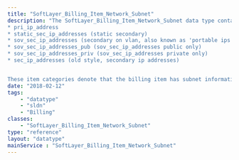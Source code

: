 ```yaml
---
title: "SoftLayer_Billing_Item_Network_Subnet"
description: "The SoftLayer_Billing_Item_Network_Subnet data type contains general information relating to a single SoftLayer billing item whose item category code is one of the following: 
* pri_ip_address
* static_sec_ip_addresses (static secondary)
* sov_sec_ip_addresses (secondary on vlan, also known as 'portable ips')
* sov_sec_ip_addresses_pub (sov_sec_ip_addresses public only)
* sov_sec_ip_addresses_priv (sov_sec_ip_addresses private only)
* sec_ip_addresses (old style, secondary ip addresses)


These item categories denote that the billing item has subnet information attached. "
date: "2018-02-12"
tags:
    - "datatype"
    - "sldn"
    - "Billing"
classes:
    - "SoftLayer_Billing_Item_Network_Subnet"
type: "reference"
layout: "datatype"
mainService : "SoftLayer_Billing_Item_Network_Subnet"
---
```

